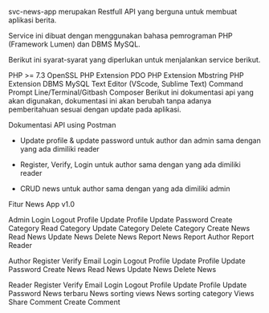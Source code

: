 svc-news-app merupakan Restfull API yang berguna untuk membuat aplikasi berita.

Service ini dibuat dengan menggunakan bahasa pemrograman PHP (Framework Lumen) dan DBMS MySQL.

Berikut ini syarat-syarat yang diperlukan untuk menjalankan service berikut.

PHP >= 7.3
OpenSSL PHP Extension
PDO PHP Extension
Mbstring PHP Extension
DBMS MySQL
Text Editor (VScode, Sublime Text)
Command Prompt Line/Terminal/Gitbash
Composer
Berikut ini dokumentasi api yang akan digunakan, dokumentasi ini akan berubah tanpa adanya pemberitahuan sesuai dengan update pada aplikasi.

Dokumentasi API using Postman
* Update profile & update password untuk author dan admin sama dengan yang ada dimiliki reader

* Register, Verify, Login untuk author sama dengan yang ada dimiliki reader

* CRUD news untuk author sama dengan yang ada dimiliki admin

Fitur News App v1.0

Admin
Login
Logout
Profile
Update Profile
Update Password
Create Category
Read Category
Update Category
Delete Category
Create News
Read News
Update News
Delete News
Report News
Report Author
Report Reader

Author
Register
Verify Email
Login
Logout
Profile
Update Profile
Update Password
Create News
Read News
Update News
Delete News

Reader
Register
Verify Email
Login
Logout
Profile
Update Profile
Update Password
News terbaru
News sorting views
News sorting category
Views
Share
Comment
Create Comment
